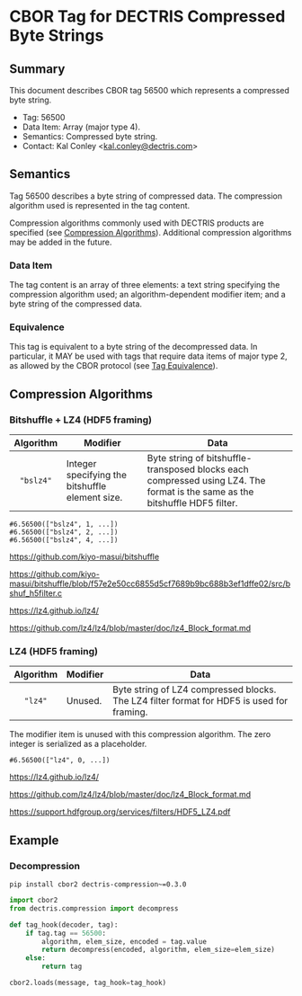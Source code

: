 # CBOR Tag for DECTRIS Compressed Byte Strings

## Summary

This document describes CBOR tag 56500 which represents a compressed byte string.

* Tag: 56500
* Data Item: Array (major type 4).
* Semantics: Compressed byte string.
* Contact: Kal Conley <<kal.conley@dectris.com>>

## Semantics

Tag 56500 describes a byte string of compressed data. The compression algorithm used is represented in the tag content.

Compression algorithms commonly used with DECTRIS products are specified (see [Compression Algorithms](#compression-algorithms)). Additional compression algorithms may be added in the future.

### Data Item

The tag content is an array of three elements: a text string specifying the compression algorithm used; an algorithm-dependent modifier item; and a byte string of the compressed data.

### Equivalence

This tag is equivalent to a byte string of the decompressed data. In particular, it MAY be used with tags that require data items of major type 2, as allowed by the CBOR protocol (see [Tag Equivalence]).

[Tag Equivalence]: https://www.ietf.org/archive/id/draft-ietf-cbor-packed-08.html#name-tag-equivalence

## Compression Algorithms

### Bitshuffle + LZ4 (HDF5 framing)

| Algorithm | Modifier | Data |
|:---------:|----------|------|
| `"bslz4"` | Integer specifying the bitshuffle element size. | Byte string of bitshuffle-transposed blocks each compressed using LZ4. The format is the same as the bitshuffle HDF5 filter. |

```
#6.56500(["bslz4", 1, ...])
#6.56500(["bslz4", 2, ...])
#6.56500(["bslz4", 4, ...])
```

https://github.com/kiyo-masui/bitshuffle

https://github.com/kiyo-masui/bitshuffle/blob/f57e2e50cc6855d5cf7689b9bc688b3ef1dffe02/src/bshuf_h5filter.c

https://lz4.github.io/lz4/

https://github.com/lz4/lz4/blob/master/doc/lz4_Block_format.md

### LZ4 (HDF5 framing)

| Algorithm | Modifier | Data |
|:---------:|----------|------|
| `"lz4"` | Unused. | Byte string of LZ4 compressed blocks. The LZ4 filter format for HDF5 is used for framing. |

The modifier item is unused with this compression algorithm. The zero integer is serialized as a placeholder.

```
#6.56500(["lz4", 0, ...])
```

https://lz4.github.io/lz4/

https://github.com/lz4/lz4/blob/master/doc/lz4_Block_format.md

https://support.hdfgroup.org/services/filters/HDF5_LZ4.pdf

## Example

### Decompression

`pip install cbor2 dectris-compression~=0.3.0`

```python
import cbor2
from dectris.compression import decompress

def tag_hook(decoder, tag):
    if tag.tag == 56500:
        algorithm, elem_size, encoded = tag.value
        return decompress(encoded, algorithm, elem_size=elem_size)
    else:
        return tag

cbor2.loads(message, tag_hook=tag_hook)
```
